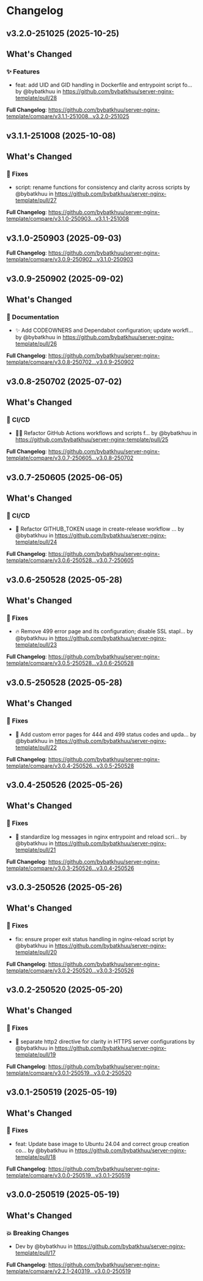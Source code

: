 # Changelog

## v3.2.0-251025 (2025-10-25)

<!-- Release notes generated using configuration in .github/release.yml at v3.2.0-251025 -->

## What's Changed
### ✨ Features
* feat: add UID and GID handling in Dockerfile and entrypoint script fo… by @bybatkhuu in https://github.com/bybatkhuu/server-nginx-template/pull/28


**Full Changelog**: https://github.com/bybatkhuu/server-nginx-template/compare/v3.1.1-251008...v3.2.0-251025

## v3.1.1-251008 (2025-10-08)

<!-- Release notes generated using configuration in .github/release.yml at v3.1.1-251008 -->

## What's Changed
### 🐛 Fixes
* script: rename functions for consistency and clarity across scripts by @bybatkhuu in https://github.com/bybatkhuu/server-nginx-template/pull/27


**Full Changelog**: https://github.com/bybatkhuu/server-nginx-template/compare/v3.1.0-250903...v3.1.1-251008

## v3.1.0-250903 (2025-09-03)

<!-- Release notes generated using configuration in .github/release.yml at v3.1.0-250903 -->



**Full Changelog**: https://github.com/bybatkhuu/server-nginx-template/compare/v3.0.9-250902...v3.1.0-250903

## v3.0.9-250902 (2025-09-02)

<!-- Release notes generated using configuration in .github/release.yml at v3.0.9-250902 -->

## What's Changed
### 📝 Documentation
* :sparkles: Add CODEOWNERS and Dependabot configuration; update workfl… by @bybatkhuu in https://github.com/bybatkhuu/server-nginx-template/pull/26


**Full Changelog**: https://github.com/bybatkhuu/server-nginx-template/compare/v3.0.8-250702...v3.0.9-250902

## v3.0.8-250702 (2025-07-02)

<!-- Release notes generated using configuration in .github/release.yml at v3.0.8-250702 -->

## What's Changed
### 👷 CI/CD
* :hammer::green_heart: Refactor GitHub Actions workflows and scripts f… by @bybatkhuu in https://github.com/bybatkhuu/server-nginx-template/pull/25


**Full Changelog**: https://github.com/bybatkhuu/server-nginx-template/compare/v3.0.7-250605...v3.0.8-250702

## v3.0.7-250605 (2025-06-05)

<!-- Release notes generated using configuration in .github/release.yml at v3.0.7-250605 -->

## What's Changed
### 👷 CI/CD
* :green_heart: Refactor GITHUB_TOKEN usage in create-release workflow … by @bybatkhuu in https://github.com/bybatkhuu/server-nginx-template/pull/24


**Full Changelog**: https://github.com/bybatkhuu/server-nginx-template/compare/v3.0.6-250528...v3.0.7-250605

## v3.0.6-250528 (2025-05-28)

<!-- Release notes generated using configuration in .github/release.yml at v3.0.6-250528 -->

## What's Changed
### 🐛 Fixes
* :fire: Remove 499 error page and its configuration; disable SSL stapl… by @bybatkhuu in https://github.com/bybatkhuu/server-nginx-template/pull/23


**Full Changelog**: https://github.com/bybatkhuu/server-nginx-template/compare/v3.0.5-250528...v3.0.6-250528

## v3.0.5-250528 (2025-05-28)

<!-- Release notes generated using configuration in .github/release.yml at v3.0.5-250528 -->

## What's Changed
### 🐛 Fixes
* :wrench: Add custom error pages for 444 and 499 status codes and upda… by @bybatkhuu in https://github.com/bybatkhuu/server-nginx-template/pull/22


**Full Changelog**: https://github.com/bybatkhuu/server-nginx-template/compare/v3.0.4-250526...v3.0.5-250528

## v3.0.4-250526 (2025-05-26)

<!-- Release notes generated using configuration in .github/release.yml at v3.0.4-250526 -->

## What's Changed
### 🐛 Fixes
* :hammer: standardize log messages in nginx entrypoint and reload scri… by @bybatkhuu in https://github.com/bybatkhuu/server-nginx-template/pull/21


**Full Changelog**: https://github.com/bybatkhuu/server-nginx-template/compare/v3.0.3-250526...v3.0.4-250526

## v3.0.3-250526 (2025-05-26)

<!-- Release notes generated using configuration in .github/release.yml at v3.0.3-250526 -->

## What's Changed
### 🐛 Fixes
* fix: ensure proper exit status handling in nginx-reload script by @bybatkhuu in https://github.com/bybatkhuu/server-nginx-template/pull/20


**Full Changelog**: https://github.com/bybatkhuu/server-nginx-template/compare/v3.0.2-250520...v3.0.3-250526

## v3.0.2-250520 (2025-05-20)

<!-- Release notes generated using configuration in .github/release.yml at v3.0.2-250520 -->

## What's Changed
### 🐛 Fixes
* :bug: separate http2 directive for clarity in HTTPS server configurations by @bybatkhuu in https://github.com/bybatkhuu/server-nginx-template/pull/19


**Full Changelog**: https://github.com/bybatkhuu/server-nginx-template/compare/v3.0.1-250519...v3.0.2-250520

## v3.0.1-250519 (2025-05-19)

<!-- Release notes generated using configuration in .github/release.yml at v3.0.1-250519 -->

## What's Changed
### 🐛 Fixes
* feat: Update base image to Ubuntu 24.04 and correct group creation co… by @bybatkhuu in https://github.com/bybatkhuu/server-nginx-template/pull/18


**Full Changelog**: https://github.com/bybatkhuu/server-nginx-template/compare/v3.0.0-250519...v3.0.1-250519

## v3.0.0-250519 (2025-05-19)

<!-- Release notes generated using configuration in .github/release.yml at v3.0.0-250519 -->

## What's Changed
### 💥 Breaking Changes
* Dev by @bybatkhuu in https://github.com/bybatkhuu/server-nginx-template/pull/17


**Full Changelog**: https://github.com/bybatkhuu/server-nginx-template/compare/v2.2.1-240319...v3.0.0-250519
